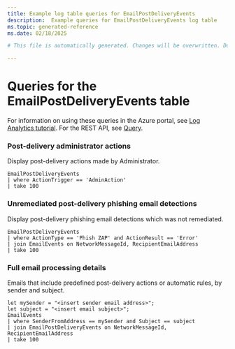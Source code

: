 ```yaml
---
title: Example log table queries for EmailPostDeliveryEvents
description:  Example queries for EmailPostDeliveryEvents log table
ms.topic: generated-reference
ms.date: 02/18/2025

# This file is automatically generated. Changes will be overwritten. Do not change this file directly. 

---
```


# Queries for the EmailPostDeliveryEvents table

For information on using these queries in the Azure portal, see [Log Analytics tutorial](/azure/azure-monitor/logs/log-analytics-tutorial). For the REST API, see [Query](/rest/api/loganalytics/query).


### Post-delivery administrator actions  


Display post-delivery actions made by Administrator.  

```query
EmailPostDeliveryEvents
| where ActionTrigger == 'AdminAction'
| take 100 
```



### Unremediated post-delivery phishing email detections  


Display post-delivery phishing email detections which was not remediated.  

```query
EmailPostDeliveryEvents
| where ActionType == 'Phish ZAP' and ActionResult == 'Error'
| join EmailEvents on NetworkMessageId, RecipientEmailAddress  
| take 100
```



### Full email processing details  


Emails that include predefined post-delivery actions or automatic rules, by sender and subject.  

```query
let mySender = "<insert sender email address>";
let subject = "<insert email subject>";
EmailEvents
| where SenderFromAddress == mySender and Subject == subject
| join EmailPostDeliveryEvents on NetworkMessageId, RecipientEmailAddress 
| take 100
```

